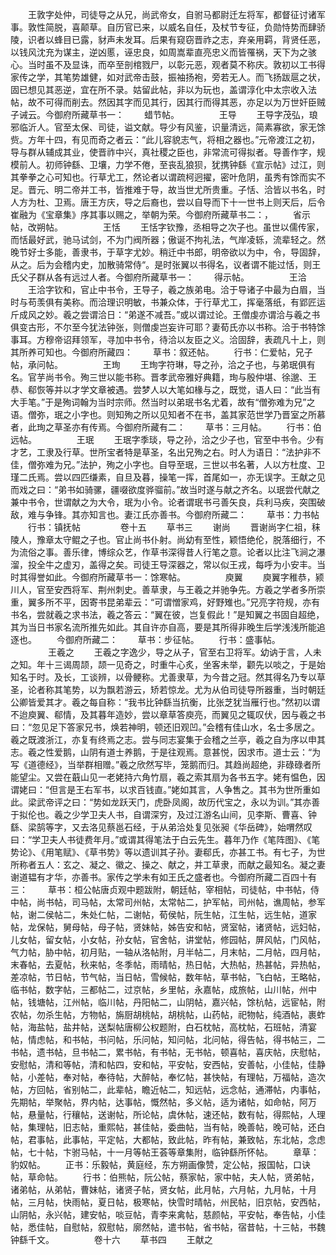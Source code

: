 <!-- { "loadSidebar": true } -->
　　王敦字处仲，司徒导之从兄，尚武帝女，自驸马都尉迁左将军，都督征讨诸军事。敦性简脱，喜颠草。自历官已来，以威名自任，及杖节专征，负勋恃势而肆骄陵，识者以蜂目已露，豺声未发耳。后果有窥窃晋祚之志，弃亲用羁，背贤任恶，以钱风沈充为谋主，逆凶慝，诬忠良，如周嵩辈直亮忠义而皆罹祸，天下为之骇心。当时虽不及显诛，而卒至剖棺戮尸，以彰元恶，观者莫不称庆。敦初以工书得家传之学，其笔势雄健，如对武帝击鼓，振袖扬袍，旁若无人。而飞扬跋扈之状，固已想见其恶逆，宜在所不录。姑留此帖，非以为玩也，盖谓淳化中太宗收入法帖，故不可得而削去。然因其字而见其行，因其行而得其恶，亦足以为万世奸臣贼子诫云。今御府所藏草书一：
　　蜡节帖。
　　
　　王导
　　王导字茂弘，琅邪临沂人。官至太保、司徒，谥文献。导少有风鉴，识量清远，简素寡欲，家无馀赀。方年十四，有见而奇之者云：“此儿容貌志气，将相之器也。”元帝渡江之初，导与群从辅成其业，使晋祚中兴，真社稷之臣也，非常流可得拟者。导善作字，规模前人。初师钟繇、卫壤，力学不倦，至丧乱狼狈，犹携钟繇《宣示帖》过江，则其拳拳之心可知也。行草尤工，然论者以谓疏柯迥擢，密叶危阴，虽秀有馀而实不足。晋元、明二帝并工书，皆推难于导，故当世尤所贵重。子恬、洽皆以书名，时人方为杜、卫焉。唐王方庆，导之后裔也，尝以自导而下十一世书上则天后，后令崔融为《宝章集》序其事以赐之，举朝为荣。今御府所藏草书二：，
　　省示帖，改朔帖。
　　
　　王恬
　　王恬字钦豫，丞相导之次子也。虽世以儒传家，而恬最好武，驰马试剑，不为门阀所器；傲诞不拘礼法，气岸凌轹，流辈轻之。然晚节好士多能，善隶书，于草字尤妙。稍迁中书郎，明帝欲以为中，令，导固辞，从之。后为会稽内史，加散骑常侍“。是时张翼以书得名，议者谓不能过恬，则王氏父子群从各有远过人者。今御府所藏草书一：
　　得示帖。
　　
　　王洽
　　王洽字钦和，官止中书令，王导子，羲之族弟电。洽于导诸子中最为白眉，当时与苟羡俱有美称。而洽理识明敏，书兼众体，于行草尤工，挥毫落纸，有郢匠运斤成风之妙。羲之尝谓洽日：“弟遂不减吾。”或以谓过论。王僧虔亦谓洽与羲之书俱变古形，不尔至今犹法钟张，则僧虔岂妄许可耶？妻荀氏亦以书称。洽于书特馀事耳。方穆帝诏拜领军，寻加中书令，待洽以友臣之义。洽固辞，表疏凡十上，则其所养可知也。今御府所藏四：
　　草书：叙还帖。
　　行书：仁爱帖，兄子帖，承问帖。
　　
　　王珣
　　王珣字符琳，导之孙，洽之子也，与弟珉俱有名。官芋尚书令。殉三世以能书称。晋孝武帝雅好典籍，珣与殷仲堪、徐邈、王恭、郗恢等并以才学文章被遇。尝梦人以大笔如椽与之，既觉，语人曰：“此当有大手笔。”于是殉词翰为当时宗师。然当时以弟珉书名尤着，故有“僧弥难为兄”之语。僧弥，珉之小字也。则知殉之所以见知者不在书，盖其家范世学乃晋室之所慕者，此珣之草圣亦有传焉。今御府所藏有二：
　　草书：三月帖。
　　行书：伯远帖。
　　
　　王珉
　　王珉字季琰，导之孙，洽之少子也，官至中书令。少有才艺，工隶及行草。世所宝者特是草圣，名出兄殉之右。时人为语日：“法护非不佳，僧弥难为兄。”法护，殉之小字也。自导至珉，三世以书名著，人以方杜度、卫瑾二氏焉。尝以四匹缣素，自旦及暮，操笔一挥，首尾如一，亦无误字。王献之见而戏之曰：“弟书如骑骡，疆啜欲度骅骝前。”故当时遂与献之齐名。以珉尝代献之兼中书令，世谓献之为大令，珉为小令。论者谓珉书弓善矢良，兵利马疾，突围破敌，难与争锋。其亦知言也。妻江氏亦善书。今御府所藏二：
　　草书：力书帖
　　行书：镇抚帖 
　　
　　卷十五
　　草书三
　　谢尚
　　晋谢尚字仁祖，秣陵人，豫章太守鲲之子也。官止尚书仆射。尚幼有至性，颖悟绝伦，脱落细行，不为流俗之事。善乐律，博综众艺，作草书深得昔人行笔之意。论者以比注飞涧之瀑溜，投全牛之虚刃，盖得之矣。司徒王导深器之，常以似王戎，每呼为小安丰。当时其得誉如此。今御府所藏草书一：馀寒帖。
　　
　　庾翼
　　庾翼字稚恭，颍川人，官至安西将军、荆州刺史。善草隶，与王羲之并驰争先。方羲之学者多所崇重，翼多所不平，因寄书昆弟辈云：“可谓憎家鸡，好野雉也。”兄亮字符规，亦有书名，尝就羲之求书法，羲之答云：“翼在彼，岂复假此！”是知翼之书固自超绝，其为当日书家名流所推先如此。其自许亦自高，要是其所得非晚生后学浅浅所能追逐也。
　　今御府所藏二：
　　草书：步征帖。
　　行书：盛事帖。
　　
　　王羲之
　　王羲之字逸少，导之从子，官至右卫将军。幼讷于言，人未之知。年十三谒周颉，颉一见奇之，时重牛心炙，坐客未举，颧先以啖之，于是始知名于时。及长，工谈辨，以骨鲠称。尤善隶草，为今昔之冠。然其得名乃专以草圣，论者称其笔势，以为飘若游云，矫若惊龙。尤为从伯司徒导所器重，当时朝廷公卿皆爱其才。羲之每自称：“我书比钟繇当抗衡，比张芝犹当雁行也。”然初以谓不迨庾翼、郗情，及其暮年造妙，尝以章草答庾亮，而翼见之辄叹伏，因与羲之书曰：“忽见足下答家兄书，焕若神明，顿还旧观凹。”会稽有佳山水，名士多居之。羲之既渡浙江，亦复有终焉之志。尝与同志宴集于会稽之兰亭，羲之自为序以申其志。羲之性爱鹅，山阴有道士养鹅，于是往观焉。意甚悦，因求市。道士云：“为写《道德经》，当举群相赠。”羲之欣然写毕，笼鹅而归。其趋尚超绝，非碌碌者所能望尘。又尝在蕺山见一老姥持六角竹扇，羲之索其扇为各书五字。姥有愠色，因谓姥曰：“但言是王右军书，以求百钱直。”姥如其言，人争售之。其书为世所重如此。梁武帝评之曰：“势如龙跃天门，虎卧凤阁，故历代宝之，永以为训。”其亦善于拟伦也。羲之少学卫夫人书，自谓深穷，及过江游名山间，见李斯、曹喜、钟繇、梁鹄等字，又去洛见蔡邕石经，于从弟洽处复见张昶《华岳碑》，始喟然叹曰：“学卫夫人书徒费年月。”或谓其得笔法于白云先生。暮年乃作《笔阵图》、《笔势论》、《用笔赋》、《草书势》等以遗训其子孙。妻郗氏，亦甚工书。有七子，为世所称者五人：玄之、凝之、徽之、操之、献之，并工草隶，而献之最知名。凝之妻谢道韫有才华，亦善书。家传之学未有如王氏之盛者也。今御府所藏二百四十有三：
　　草书：桓公帖唐贞观中题跋附，朝廷帖，宰相帖，司徒帖，中书帖，侍中帖，尚书帖，司马帖，太常司州帖，太常帖二，护军帖，司州帖，谯周帖，参军帖，谢二侯帖二，朱处仁帖，二谢帖，荀侯帖，阮生帖，江生帖，远生帖，道家帖，龙保帖，舅母帖，母子帖，贤妹帖，姊告安和帖，贤室帖，诸贤帖，远妇帖，儿女帖，留女帖，小女帖，孙女帖，官舍帖，讲堂帖，修园帖，屏风帖，门风帖，气力帖，胁中帖，初月贴，一轴从洛帖附，月半帖二，月末帖，二月帖，四月帖，末春帖，去夏帖，秋来帖，冬季帖，雨晴帖，热日帖，大热帖，热甚帖，异热帖，差凉帖，节日帖，节气帖，当日帖，雪候帖，数年帖，草书帖，飞白帖，王略帖，临书帖，数字帖，三都帖二，过京帖，乡里帖，永嘉帖，成旅帖，山川帖，州中帖，钱塘帖，江州帖，临川帖，丹阳帖二，山阴帖，嘉兴帖，馀杭帖，远宦帖，附农帖，勿杀生帖，方物帖，旃厨胡桃帖，胡桃帖，山药帖，祀物帖，纯酒帖，裹蚱帖，海盐帖，盐井帖，送梨帖唐柳公权题附，白石枕帖，高枕帖，石班帖，清宴帖，情虑帖，和书帖，书问帖，乐问帖，知问帖，北问帖，得告帖，得书帖三，二书帖，遗书帖，旦书帖二，累书帖，有书帖，无书帖，顿喜帖，喜庆帖，庆慰帖，安慰帖，清和等帖，清和帖四，安和帖，平安帖，安西帖，安善帖，小佳帖，佳静帖，小差帖，奉对帖，奉待帖，大醉帖，奉忆帖，甚快帖，有理帖，万福帖，造次帖，方回帖，省别帖二，此辈帖，瞻近帖二，知远帖，远念帖，通滞帖，内事帖，先期帖，举聚帖，界内帖，达事帖，慨然帖，多义帖，适为诸帖，如命帖，阿万帖，悬量帖，行穰帖，送谢帖，所论帖，虞休帖，速还帖，数有帖，得熙帖，人理帖，集理帖，旧志帖，重熙帖，甚佳帖，委曲帖，当有帖，晚善帖，晚可帖，还白帖，君事帖，此事帖，平定帖，大都帖，致此帖，昨有帖，兼致帖，东北帖，念虑帖，七十帖，卞驸马帖，十一月等帖王荟等章集附，临钟繇所怀帖。
　　章草：豹奴帖。
　　正书：乐毅帖，黄庭经，东方朔画像赞，定公帖，报国帖，口诀帖，草命帖。
　　行书：伯熊帖，阮公帖，蔡家帖，家中帖，夫人帖，贤弟帖，诸弟帖，从弟帖，曹妹帖，诸贤子帖，贤女帖，此月帖，六月帖，九月帖，十月帖，三月帖，快雨帖，夏日帖，极寒帖，快雪时晴帖，州民帖，旧京帖，安西帖，山阴帖，永兴帖，建安帖，啖豆帖，青李来禽帖，慈颜帖，平安帖，奉告帖，小佳帖，悉佳帖，自慰帖，叙慰帖，廓然帖，遣书帖，省书帖，宿昔帖，十三帖，书魏钟繇千文。 
　　
　　卷十六
　　草书四
　　王献之
